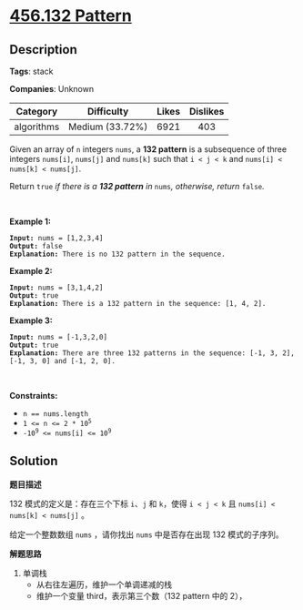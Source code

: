 # [456.132 Pattern](https://leetcode.com/problems/132-pattern/description/)

## Description

**Tags**: stack

**Companies**: Unknown

|  Category  |   Difficulty    | Likes | Dislikes |
| :--------: | :-------------: | :---: | :------: |
| algorithms | Medium (33.72%) | 6921  |   403    |

<p>Given an array of <code>n</code> integers <code>nums</code>, a <strong>132 pattern</strong> is a subsequence of three integers <code>nums[i]</code>, <code>nums[j]</code> and <code>nums[k]</code> such that <code>i &lt; j &lt; k</code> and <code>nums[i] &lt; nums[k] &lt; nums[j]</code>.</p>
<p>Return <code>true</code><em> if there is a <strong>132 pattern</strong> in </em><code>nums</code><em>, otherwise, return </em><code>false</code><em>.</em></p>
<p>&nbsp;</p>
<p><strong class="example">Example 1:</strong></p>
<pre><code><strong>Input:</strong> nums = [1,2,3,4]
<strong>Output:</strong> false
<strong>Explanation:</strong> There is no 132 pattern in the sequence.</code></pre>
<p><strong class="example">Example 2:</strong></p>
<pre><code><strong>Input:</strong> nums = [3,1,4,2]
<strong>Output:</strong> true
<strong>Explanation:</strong> There is a 132 pattern in the sequence: [1, 4, 2].</code></pre>
<p><strong class="example">Example 3:</strong></p>
<pre><code><strong>Input:</strong> nums = [-1,3,2,0]
<strong>Output:</strong> true
<strong>Explanation:</strong> There are three 132 patterns in the sequence: [-1, 3, 2], [-1, 3, 0] and [-1, 2, 0].</code></pre>
<p>&nbsp;</p>
<p><strong>Constraints:</strong></p>
<ul>
  <li><code>n == nums.length</code></li>
  <li><code>1 &lt;= n &lt;= 2 * 10<sup>5</sup></code></li>
  <li><code>-10<sup>9</sup> &lt;= nums[i] &lt;= 10<sup>9</sup></code></li>
</ul>

## Solution

**题目描述**

132 模式的定义是：存在三个下标 `i`、`j` 和 `k`，使得 `i < j < k` 且 `nums[i] < nums[k] < nums[j]` 。

给定一个整数数组 `nums` ，请你找出 `nums` 中是否存在出现 132 模式的子序列。

**解题思路**

1. 单调栈
   - 从右往左遍历，维护一个单调递减的栈
   - 维护一个变量 third，表示第三个数（132 pattern 中的 2），
